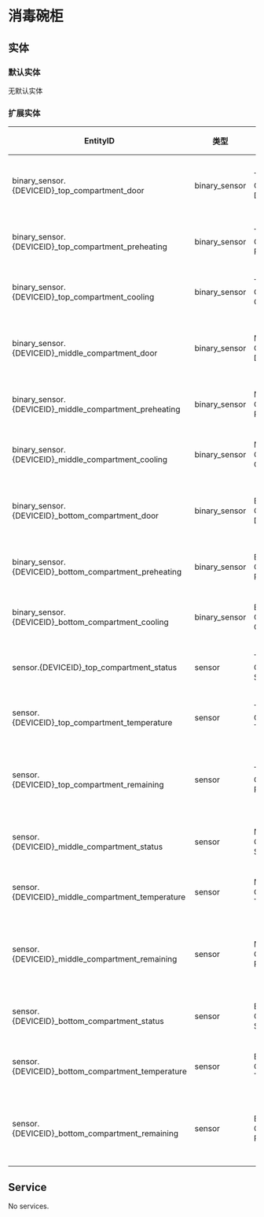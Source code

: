 # 消毒碗柜

## 实体
### 默认实体
无默认实体

### 扩展实体


| EntityID                                               | 类型            | 名称                             | 描述     |
|--------------------------------------------------------|---------------|--------------------------------|--------|
| binary_sensor.{DEVICEID}_top_compartment_door          | binary_sensor | Top Compartment Door Status    | 上层门状态  |
| binary_sensor.{DEVICEID}_top_compartment_preheating    | binary_sensor | Top Compartment Preheating     | 上层预热   |
| binary_sensor.{DEVICEID}_top_compartment_cooling       | binary_sensor | Top Compartment Cooling        | 上层冷却   |
| binary_sensor.{DEVICEID}_middle_compartment_door       | binary_sensor | Middle Compartment Door Status | 中层门状态  |
| binary_sensor.{DEVICEID}_middle_compartment_preheating | binary_sensor | Middle Compartment Preheating  | 中层预热   |
| binary_sensor.{DEVICEID}_middle_compartment_cooling    | binary_sensor | Middle Compartment Cooling     | 中层冷却   |
| binary_sensor.{DEVICEID}_bottom_compartment_door       | binary_sensor | Bottom Compartment Door Status | 下层门状态  |
| binary_sensor.{DEVICEID}_bottom_compartment_preheating | binary_sensor | Bottom Compartment Preheating  | 下层预热   |
| binary_sensor.{DEVICEID}_bottom_compartment_cooling    | binary_sensor | Bottom Compartment Cooling     | 下层冷却   |
| sensor.{DEVICEID}_top_compartment_status               | sensor        | Top Compartment Status         | 上层状态   |
| sensor.{DEVICEID}_top_compartment_temperature          | sensor        | Top Compartment Temperature    | 上层温度   |
| sensor.{DEVICEID}_top_compartment_remaining            | sensor        | Top Compartment Remaining      | 上层剩余时间 |
| sensor.{DEVICEID}_middle_compartment_status            | sensor        | Middle Compartment Status      | 中层状态   |
| sensor.{DEVICEID}_middle_compartment_temperature       | sensor        | Middle Compartment Temperature | 中层温度   |
| sensor.{DEVICEID}_middle_compartment_remaining         | sensor        | Middle Compartment Remaining   | 中层剩余时间 |
| sensor.{DEVICEID}_bottom_compartment_status            | sensor        | Bottom Compartment Status      | 下层状态   |
| sensor.{DEVICEID}_bottom_compartment_temperature       | sensor        | Bottom Compartment Temperature | 下层温度   |
| sensor.{DEVICEID}_bottom_compartment_remaining         | sensor        | Bottom Compartment Remaining   | 下层剩余时间 |


## Service
No services.
